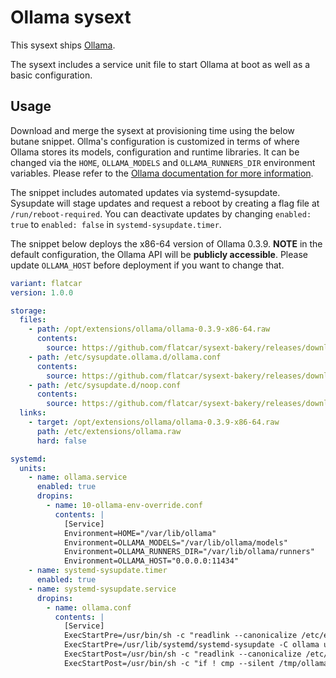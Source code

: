# Ollama sysext

This sysext ships [Ollama](https://github.com/ollama/ollama).

The sysext includes a service unit file to start Ollama at boot as well as a basic configuration.

## Usage

Download and merge the sysext at provisioning time using the below butane snippet.
Ollma's configuration is customized in terms of where Ollama stores its models, configuration and runtime libraries.
It can be changed via the `HOME`, `OLLAMA_MODELS` and `OLLAMA_RUNNERS_DIR` environment variables.
Please refer to the [Ollama documentation for more information](https://github.com/ollama/ollama/tree/main/docs).

The snippet includes automated updates via systemd-sysupdate.
Sysupdate will stage updates and request a reboot by creating a flag file at `/run/reboot-required`.
You can deactivate updates by changing `enabled: true` to `enabled: false` in `systemd-sysupdate.timer`.

The snippet below deploys the x86-64 version of Ollama 0.3.9.
**NOTE** in the default configuration, the Ollama API will be **publicly accessible**.
Please update `OLLAMA_HOST` before deployment if you want to change that.

```yaml
variant: flatcar
version: 1.0.0

storage:
  files:
    - path: /opt/extensions/ollama/ollama-0.3.9-x86-64.raw
      contents:
        source: https://github.com/flatcar/sysext-bakery/releases/download/latest/ollama-0.3.9-x86-64.raw
    - path: /etc/sysupdate.ollama.d/ollama.conf
      contents:
        source: https://github.com/flatcar/sysext-bakery/releases/download/latest/ollama.conf
    - path: /etc/sysupdate.d/noop.conf
      contents:
        source: https://github.com/flatcar/sysext-bakery/releases/download/latest/noop.conf
  links:
    - target: /opt/extensions/ollama/ollama-0.3.9-x86-64.raw
      path: /etc/extensions/ollama.raw
      hard: false

systemd:
  units:
    - name: ollama.service
      enabled: true
      dropins:
        - name: 10-ollama-env-override.conf
          contents: |
            [Service]
            Environment=HOME="/var/lib/ollama"
            Environment=OLLAMA_MODELS="/var/lib/ollama/models"
            Environment=OLLAMA_RUNNERS_DIR="/var/lib/ollama/runners"
            Environment=OLLAMA_HOST="0.0.0.0:11434"
    - name: systemd-sysupdate.timer
      enabled: true
    - name: systemd-sysupdate.service
      dropins:
        - name: ollama.conf
          contents: |
            [Service]
            ExecStartPre=/usr/bin/sh -c "readlink --canonicalize /etc/extensions/ollama.raw > /tmp/ollama"
            ExecStartPre=/usr/lib/systemd/systemd-sysupdate -C ollama update
            ExecStartPost=/usr/bin/sh -c "readlink --canonicalize /etc/extensions/ollama.raw > /tmp/ollama-new"
            ExecStartPost=/usr/bin/sh -c "if ! cmp --silent /tmp/ollama /tmp/ollama-new; then touch /run/reboot-required; fi"
```
